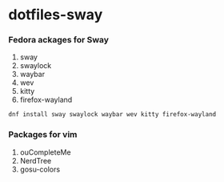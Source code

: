 # dotfiles-sway
### Fedora ackages for Sway
1. sway
2. swaylock
3. waybar
4. wev
5. kitty
6. firefox-wayland


`dnf install sway swaylock waybar wev kitty firefox-wayland`

### Packages for vim
1. ouCompleteMe
2. NerdTree
3. gosu-colors
